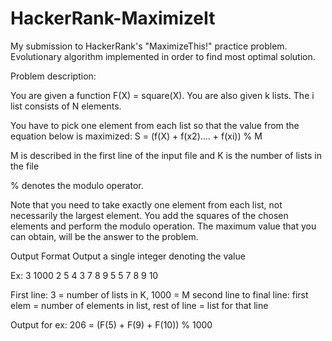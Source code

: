# HackerRank-MaximizeIt
My submission to HackerRank's "MaximizeThis!" practice problem. Evolutionary algorithm implemented in order to find most optimal solution.

Problem description:

You are given a function F(X) = square(X). You are also given k lists. The i list consists of N elements.

You have to pick one element from each list so that the value from the equation below is maximized:
S = (f(X) + f(x2).... + f(xi)) % M

M is described in the first line of the input file and
K is the number of lists in the file

% denotes the modulo operator.

Note that you need to take exactly one element from each list, not necessarily the largest element. You add the squares of the chosen elements and perform the modulo operation. The maximum value that you can obtain, will be the answer to the problem.

Output Format
Output a single integer denoting the value

Ex:
3 1000
2 5 4
3 7 8 9
5 5 7 8 9 10

First line: 3 = number of lists in K, 1000 = M
second line to final line: first elem = number of elements in list, rest of line = list for that line

Output for ex: 206 = (F(5) + F(9) + F(10)) % 1000
